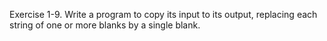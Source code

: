 Exercise 1-9. Write a program to copy its input to its output, replacing each string of one or more blanks by a single blank.
